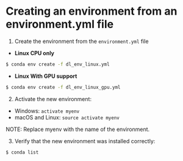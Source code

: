 
# Creating an environment from an environment.yml file

1. Create the environment from the ```environment.yml``` file
  - **Linux CPU only**
```sh
$ conda env create -f dl_env_linux.yml
```
   - **Linux With GPU support**
```sh
$ conda env create -f dl_env_linux_gpu.yml
```

2. Activate the new environment:

- Windows: ```activate myenv```
- macOS and Linux: ```source activate myenv```

NOTE: Replace myenv with the name of the environment. 

3. Verify that the new environment was installed correctly:

```sh
$ conda list
```
